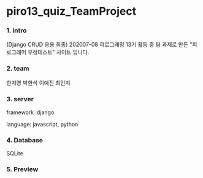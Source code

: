 # piro13_quiz_TeamProject


### 1. intro
(Django CRUD 응용 최종) 202007-08 피로그래밍 13기 활동 중 팀 과제로 만든 "피로그래머 우정테스트" 사이트 입니다.


### 2. team
한지영 박한석 이예진 최인지


### 3. server
framework :django

language: javascript, python


### 4. Database
SQLite


### 5. Preview
